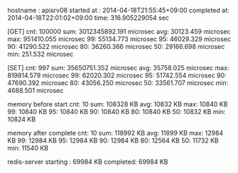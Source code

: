 hostname    : apisrv08
started at  : 2014-04-18T21:55:45+09:00
completed at: 2014-04-18T22:01:02+09:00
time: 316.905229054 sec

[GET]
cnt: 100000
sum: 3012345892.191 microsec
avg: 30123.459 microsec
max: 951410.055 microsec
 99: 55134.773 microsec
 95: 46029.329 microsec
 90: 41290.522 microsec
 80: 36260.366 microsec
 50: 29166.698 microsec
min:   251.532 microsec

[SET]
cnt: 997
sum: 35650751.352 microsec
avg: 35758.025 microsec
max: 819914.579 microsec
 99: 62020.302 microsec
 95: 51742.554 microsec
 90: 47690.392 microsec
 80: 43056.250 microsec
 50: 33561.707 microsec
min:  4688.501 microsec

memory before start
cnt: 10
sum: 108328 KB
avg: 10832 KB
max: 10840 KB
 99: 10840 KB
 95: 10840 KB
 90: 10840 KB
 80: 10840 KB
 50: 10832 KB
min: 10824 KB

memory after complete
cnt: 10
sum: 118992 KB
avg: 11899 KB
max: 12984 KB
 99: 12984 KB
 95: 12984 KB
 90: 12984 KB
 80: 12564 KB
 50: 11732 KB
min: 11540 KB

redis-server
starting : 69984 KB
completed: 69984 KB
